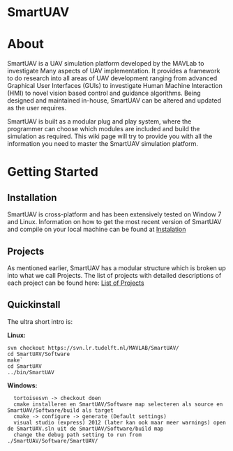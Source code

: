 # SmartUAV

# About

SmartUAV is a UAV simulation platform developed by the MAVLab to investigate Many aspects of UAV implementation. It provides a framework to do research into all areas of UAV development ranging from advanced Graphical User Interfaces (GUIs) to investigate Human Machine Interaction (HMI) to novel vision based control and guidance algorithms. Being designed and maintained in-house, SmartUAV can be altered and updated as the user requires.

SmartUAV is built as a modular plug and play system, where the programmer can choose which modules are included and build the simulation as required. This wiki page will try to provide you with all the information you need to master the SmartUAV simulation platform.

# Getting Started

## Installation
SmartUAV is cross-platform and has been extensively tested on Window 7 and Linux. Information on how to get the most recent version of SmartUAV and compile on your local machine can be found at [Instalation](SmartUAV-Installation)

## Projects
As mentioned earlier, SmartUAV has a modular structure which is broken up into what we call Projects. The list of projects with detailed descriptions of each project can be found here: [List of Projects](SmartUAV-Projects)

## Quickinstall

The ultra short intro is:

**Linux:**

```
svn checkout https://svn.lr.tudelft.nl/MAVLAB/SmartUAV/
cd SmartUAV/Software
make`
cd SmartUAV
../bin/SmartUAV
```

**Windows:**

```
  tortoisesvn -> checkout doen
  cmake installeren en SmartUAV/Software map selecteren als source en SmartUAV/Software/build als target
  cmake -> configure -> generate (Default settings)
  visual studio (express) 2012 (later kan ook maar meer warnings) open de SmartUAV.sln uit de SmartUAV/Software/build map
  change the debug path setting to run from ./SmartUAV/Software/SmartUAV/

```



